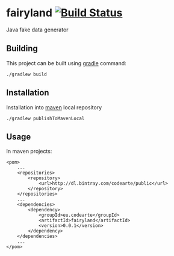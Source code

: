 fairyland [![Build Status](https://travis-ci.org/Codearte/fairyland.png)](https://travis-ci.org/Codearte/fairyland)
==============

Java fake data generator

Building
---------

This project can be built using [gradle](http://www.gradle.org/) command:

    ./gradlew build

Installation
------------

Installation into [maven](maven.apache.org) local repository

    ./gradlew publishToMavenLocal

Usage
-----

In maven projects:

    <pom>
        ...
        <repositories>
            <repository>
                <url>http://dl.bintray.com/codearte/public</url>
            </repository>
        </repositories>
        ...
        <dependencies>
            <dependency>
                <groupId>eu.codearte</groupId>
                <artifactId>fairyland</artifactId>
                <version>0.0.1</version>
            </dependency>
        </dependencies>
        ...
    </pom>
